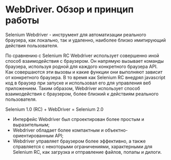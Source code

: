 # WebDriver. Обзор и принцип работы

Selenium Webdriver - инструмент для автоматизации реального браузера, как локально, так и удаленно, наиболее близко имитирующий действия пользователя.

По сравнению с Selenium RC Webdriver использует совершенно иной способ взаимодействия с браузером. Он напрямую вызывает команды браузера, используя родной для каждого конкретного браузера API. Как совершаются эти вызовы и какие функции они выполняют зависит от конкретного браузера. В то время как Selenium RC внедрял javascript код в браузер при запуске и использовал его для управления веб приложением. Таким образом, Webdriver использует способ взаимодействия с браузером, более близкий к действиям реального пользователя.

Selenium 1.0 (RC) + WebDriver = Selenium 2.0 
* Интерфейс Webdriver был спроектирован более простым и выразительным;
* Webdriver обладает более компактным и объектно-ориентированным API;
* Webdriver управляет браузером более эффективно, а также справляется с некоторыми ограничениями, характерными для Selenium RC, как загрузка и отправление файлов, попапы и дилоги.
